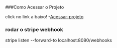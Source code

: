 ###Como Acessar o Projeto

  click no link a baixo!
-[Acessar-projeto](https://barberpro.vercel.app/)


### rodar o stripe webhook

stripe listen --forward-to localhost:8080/webhooks
